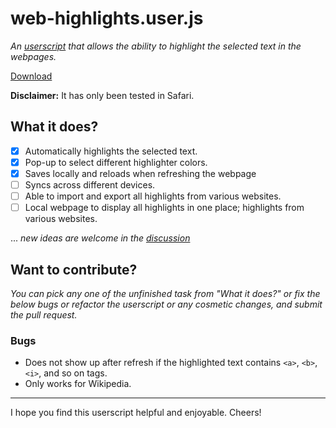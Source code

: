 # web-highlights.user.js
*An [userscript](https://en.wikipedia.org/wiki/Userscript) that allows the ability to highlight the selected text in the webpages.*

[Download](https://raw.githubusercontent.com/physicslog/web-highlighter.user.js/refs/heads/main/web-highlighter.user.js)

**Disclaimer:** It has only been tested in Safari.

## What it does?

- [x] Automatically highlights the selected text.
- [x] Pop-up to select different highlighter colors.
- [x] Saves locally and reloads when refreshing the webpage
- [ ] Syncs across different devices.
- [ ] Able to import and export all highlights from various websites.
- [ ] Local webpage to display all highlights in one place; highlights from various websites.

... *new ideas are welcome in the [discussion](https://github.com/physicslog/web-highlighter.user.js/discussions/)*

## Want to contribute?
*You can pick any one of the unfinished task from "What it does?" or fix the below bugs or refactor the userscript or any cosmetic changes, and submit the pull request.*

### Bugs
- Does not show up after refresh if the highlighted text contains `<a>`, `<b>`, `<i>`, and so on tags.
- Only works for Wikipedia.

---

I hope you find this userscript helpful and enjoyable. Cheers! 
